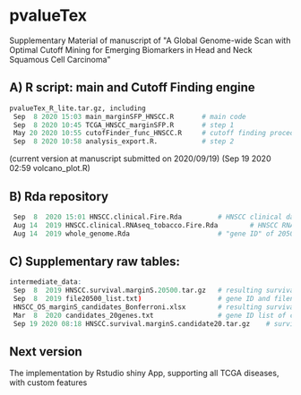 # pvalueTex
Supplementary Material of manuscript of "A Global Genome-wide Scan with Optimal Cutoff Mining for Emerging Biomarkers in Head and Neck Squamous Cell Carcinoma"

## A) R script: main and Cutoff Finding engine
```R
pvalueTex_R_lite.tar.gz, including
 Sep  8 2020 15:03 main_marginSFP_HNSCC.R		# main code
 Sep  8 2020 10:45 TCGA_HNSCC_marginSFP.R		# step 1
 May 20 2020 10:55 cutofFinder_func_HNSCC.R		# cutoff finding procedure
 Sep  8 2020 10:58 analysis_export.R.			# step 2
```
(current version at manuscript submitted on 2020/09/19)
(Sep 19 2020 02:59 volcano_plot.R)

## B) Rda repository
```R
 Sep  8  2020 15:01 HNSCC.clinical.Fire.Rda			# HNSCC clinical dataset from TCGA
 Aug 14  2019 HNSCC.clinical.RNAseq_tobacco.Fire.Rda		# HNSCC RNA-Seq combining clinical dataset (with tobacco exposure)
 Aug 14  2019 whole_genome.Rda						# "gene ID" of 20500 protein coding genes
```

## C) Supplementary raw tables:
```R
intermediate_data:
 Sep  8  2019 HNSCC.survival.marginS.20500.tar.gz 	# resulting survival tables, size 933Mb 
 Sep  8  2019 file20500_list.txt)					# gene ID and filename list of above
 HNSCC_OS_marginS_candidates_Bonferroni.xlsx		# resulting survival tables, filtered Bonferroni correction
 Mar  8  2020 candidates_20genes.txt				# gene ID list of candidates
 Sep 19 2020 08:18 HNSCC.survival.marginS.candidate20.tar.gz	# survival tables of candidate genes (.xlsx)
```

## Next version
The implementation by Rstudio shiny App, supporting all TCGA diseases, with custom features

